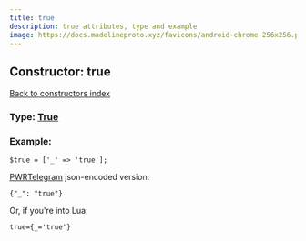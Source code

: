 ```yaml
---
title: true
description: true attributes, type and example
image: https://docs.madelineproto.xyz/favicons/android-chrome-256x256.png
---
```

## Constructor: true  
[Back to constructors index](index.md)






### Type: [True](../types/True.md)


### Example:

```
$true = ['_' => 'true'];
```  

[PWRTelegram](https://pwrtelegram.xyz) json-encoded version:

```
{"_": "true"}
```


Or, if you're into Lua:  


```
true={_='true'}

```


